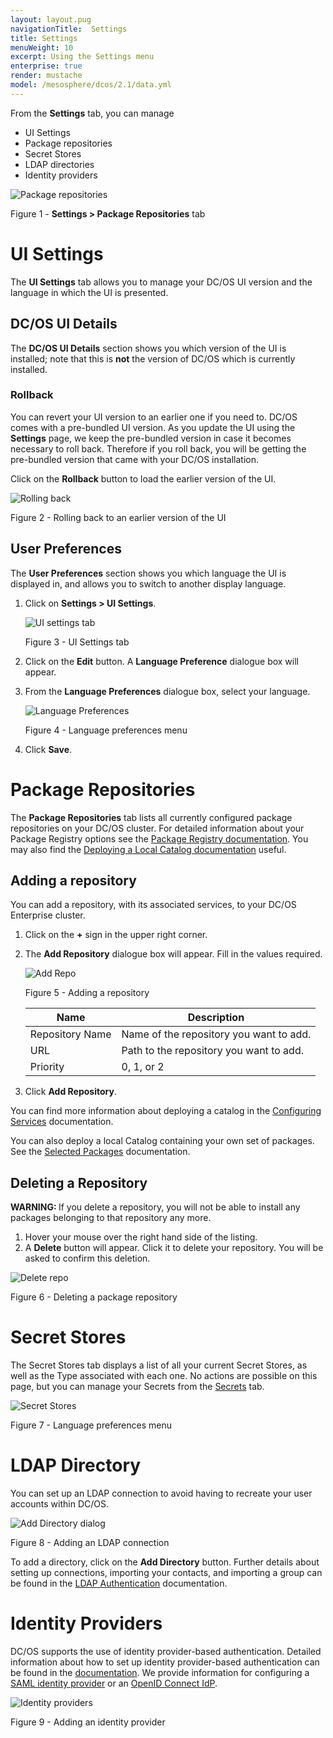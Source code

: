 ```yaml
---
layout: layout.pug
navigationTitle:  Settings
title: Settings
menuWeight: 10
excerpt: Using the Settings menu
enterprise: true
render: mustache
model: /mesosphere/dcos/2.1/data.yml
---
```


From the **Settings** tab, you can manage 

- UI Settings
- Package repositories
- Secret Stores
- LDAP directories
- Identity providers

![Package repositories](/mesosphere/dcos/2.1/img/GUI-Settings-Package-Repositories.png)

Figure 1 - **Settings > Package Repositories** tab

# UI Settings

The **UI Settings** tab allows you to manage your DC/OS UI version and the language in which the UI is presented.

## DC/OS UI Details

The **DC/OS UI Details** section shows you which version of the UI is installed; note that this is **not** the version of DC/OS which is currently installed. 

### Rollback
You can revert your UI version to an earlier one if you need to. DC/OS comes with a pre-bundled UI version. As you update the UI using the **Settings** page, we keep the pre-bundled version in case it becomes necessary to roll back. Therefore if you roll back, you will be getting the pre-bundled version that came with your DC/OS installation. 

Click on the **Rollback** button to load the earlier version of the UI.

![Rolling back](/mesosphere/dcos/2.1/img/GUI-Settings-Rollback.png)

Figure 2 - Rolling back to an earlier version of the UI

## User Preferences

The **User Preferences** section shows you which language the UI is displayed in, and allows you to switch to another display language.  
1. Click on **Settings > UI Settings**.

    ![UI settings tab](/mesosphere/dcos/2.1/img/GUI-Settings-Change-Language.png)

    Figure 3 - UI Settings tab

1. Click on the **Edit** button. A **Language Preference** dialogue box will appear.

1. From the **Language Preferences** dialogue box, select your language.

    ![Language Preferences](/mesosphere/dcos/2.1/img/GUI-change-UI-settings-menu-2.png)

    Figure 4 - Language preferences menu

1. Click **Save**.

# Package Repositories

The **Package Repositories** tab lists all currently configured package repositories on your DC/OS cluster. For detailed information about your Package Registry options see the [Package Registry documentation](/mesosphere/dcos/2.1/administering-clusters/package-registry/). You may also find the [Deploying a Local Catalog documentation](/mesosphere/dcos/2.1/administering-clusters/deploying-a-local-dcos-universe/) useful.

## Adding a repository

You can add a repository, with its associated services, to your DC/OS Enterprise cluster. 

1. Click on the **+** sign in the upper right corner.

1. The **Add Repository** dialogue box will appear. Fill in the values required.

    ![Add Repo](/mesosphere/dcos/2.1/img/GUI-Settings-Add-Repository.png)

    Figure 5 - Adding a repository

   | Name | Description |
   |---------|-------------|
   | Repository Name | Name of the repository you want to add.  |
   | URL |  Path to the repository you want to add.  |
   | Priority | 0, 1, or 2 |

1. Click **Add Repository**.

You can find more information about deploying a catalog in the [Configuring Services](/mesosphere/dcos/2.1/deploying-services/config-universe-service/) documentation. 

You can also deploy a local Catalog containing your own set of packages. See the [Selected Packages](/mesosphere/dcos/2.1/administering-clusters/deploying-a-local-dcos-universe/#selected-packages) documentation.

## Deleting a Repository

<p class="message--warning"><strong>WARNING: </strong>If you delete a repository, you will not be able to install any packages belonging to that repository any more.</p> 

1. Hover your mouse over the right hand side of the listing. 
1. A **Delete** button will appear. Click it to delete your repository. You will be asked to confirm this deletion. 

![Delete repo](/mesosphere/dcos/2.1/img/GUI-Settings-Package-Repositories-Delete.png)

Figure 6 - Deleting a package repository

# Secret Stores 

The Secret Stores tab displays a list of all your current Secret Stores, as well as the Type associated with each one. No actions are possible on this page, but you can manage your Secrets from the [Secrets](/mesosphere/dcos/2.1/gui/secrets/) tab. 

![Secret Stores](/mesosphere/dcos/2.1/img/GUI-Settings-Secret-Stores.png)

Figure 7 - Language preferences menu

# LDAP Directory

You can set up an LDAP connection to avoid having to recreate your user accounts within DC/OS. 

![Add Directory dialog](/mesosphere/dcos/2.1/img/ldap-add-dir-conn.png)

Figure 8 - Adding an LDAP connection

To add a directory, click on the **Add Directory** button. Further details about setting up connections, importing your contacts, and importing a group can be found in the [LDAP Authentication](/mesosphere/dcos/2.1/security/ent/ldap/) documentation.

# Identity Providers

DC/OS supports the use of identity provider-based authentication. Detailed information about how to set up identity provider-based authentication can be found in the [documentation](/mesosphere/dcos/2.1/security/ent/sso/). We provide information for configuring a [SAML identity provider](/mesosphere/dcos/2.1/security/ent/sso/setup-saml/) or an [OpenID Connect IdP](/mesosphere/dcos/2.1/security/ent/sso/setup-openid/).

![Identity providers](/mesosphere/dcos/2.1/img/GUI-Settings-LDAP-Add-Oidc.png)

Figure 9 - Adding an identity provider